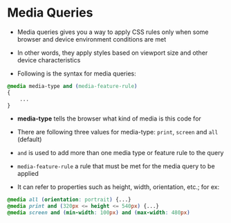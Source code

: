 # Media Queries

- Media queries gives you a way to apply CSS rules only when some browser and
device environment conditions are met

- In other words, they apply styles based on viewport size and other device
characteristics

- Following is the syntax for media queries:

```CSS
@media media-type and (media-feature-rule)
{
    ...
}
```

- **media-type** tells the browser what kind of media is this code for

- There are following three values for media-type: `print`, `screen` and `all`
(default)

- `and` is used to add more than one media type or feature rule to the query

- `media-feature-rule` a rule that must be met for the media query to be applied

- It can refer to properties such as height, width, orientation, etc.; for ex:

```CSS
@media all (orientation: portrait) {...}
@media print and (320px <= height <= 540px) {...}
@media screen and (min-width: 100px) and (max-width: 480px)
```
